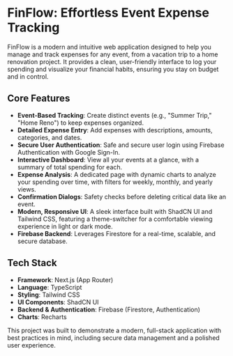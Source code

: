 # FinFlow: Effortless Event Expense Tracking

FinFlow is a modern and intuitive web application designed to help you manage and track expenses for any event, from a vacation trip to a home renovation project. It provides a clean, user-friendly interface to log your spending and visualize your financial habits, ensuring you stay on budget and in control.

## Core Features

- **Event-Based Tracking**: Create distinct events (e.g., "Summer Trip," "Home Reno") to keep expenses organized.
- **Detailed Expense Entry**: Add expenses with descriptions, amounts, categories, and dates.
- **Secure User Authentication**: Safe and secure user login using Firebase Authentication with Google Sign-In.
- **Interactive Dashboard**: View all your events at a glance, with a summary of total spending for each.
- **Expense Analysis**: A dedicated page with dynamic charts to analyze your spending over time, with filters for weekly, monthly, and yearly views.
- **Confirmation Dialogs**: Safety checks before deleting critical data like an event.
- **Modern, Responsive UI**: A sleek interface built with ShadCN UI and Tailwind CSS, featuring a theme-switcher for a comfortable viewing experience in light or dark mode.
- **Firebase Backend**: Leverages Firestore for a real-time, scalable, and secure database.

## Tech Stack

- **Framework**: Next.js (App Router)
- **Language**: TypeScript
- **Styling**: Tailwind CSS
- **UI Components**: ShadCN UI
- **Backend & Authentication**: Firebase (Firestore, Authentication)
- **Charts**: Recharts

This project was built to demonstrate a modern, full-stack application with best practices in mind, including secure data management and a polished user experience.